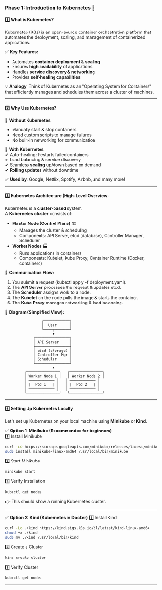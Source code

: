 ### **Phase 1: Introduction to Kubernetes** 🚀  

#### **1️⃣ What is Kubernetes?**  
Kubernetes (K8s) is an open-source container orchestration platform that automates the deployment, scaling, and management of containerized applications.

✅ **Key Features:**  
- Automates **container deployment** & **scaling**  
- Ensures **high availability** of applications  
- Handles **service discovery & networking**  
- Provides **self-healing capabilities**  

💡 **Analogy**: Think of Kubernetes as an "Operating System for Containers" that efficiently manages and schedules them across a cluster of machines.

---

#### **2️⃣ Why Use Kubernetes?**  
🔹 **Without Kubernetes**  
- Manually start & stop containers  
- Need custom scripts to manage failures  
- No built-in networking for communication  

🔹 **With Kubernetes**  
✔ Auto-healing: Restarts failed containers  
✔ Load balancing & service discovery  
✔ Seamless **scaling** up/down based on demand  
✔ **Rolling updates** without downtime  

✅ **Used by:** Google, Netflix, Spotify, Airbnb, and many more!

---

#### **3️⃣ Kubernetes Architecture (High-Level Overview)**  
Kubernetes is a **cluster-based** system.  
A **Kubernetes cluster** consists of:  
- **Master Node (Control Plane)** 🏗  
  - Manages the cluster & scheduling  
  - Components: API Server, etcd (database), Controller Manager, Scheduler  
- **Worker Nodes** 🏭  
  - Runs applications in containers  
  - Components: Kubelet, Kube Proxy, Container Runtime (Docker, containerd)  

🔗 **Communication Flow:**  
1. You submit a request (kubectl apply -f deployment.yaml).  
2. The **API Server** processes the request & updates etcd.  
3. The **Scheduler** assigns work to a node.  
4. The **Kubelet** on the node pulls the image & starts the container.  
5. The **Kube Proxy** manages networking & load balancing.  

📌 **Diagram (Simplified View):**  
```
                 ┌────────────┐
                 │  User      │
                 └────┬───────┘
                      ▼
             ┌────────────────┐
             │ API Server     │
             ├────────────────┤
             │ etcd (storage) │
             │ Controller Mgr │
             │ Scheduler      │
             └────────────────┘
                      ▼
         ┌───────────────┐   ┌───────────────┐
         │ Worker Node 1 │   │ Worker Node 2 │
         │ ──────────── │   │ ──────────── │
         │ |  Pod 1   | │   │ |  Pod 2   | │
         │ ──────────── │   │ ──────────── │
         └───────────────┘   └───────────────┘
```
---

#### **4️⃣ Setting Up Kubernetes Locally**
Let's set up Kubernetes on your local machine using **Minikube** or **Kind**.  

✅ **Option 1: Minikube (Recommended for beginners)**  
1️⃣ Install Minikube  
```sh
curl -LO https://storage.googleapis.com/minikube/releases/latest/minikube-linux-amd64
sudo install minikube-linux-amd64 /usr/local/bin/minikube
```
2️⃣ Start Minikube  
```sh
minikube start
```
3️⃣ Verify Installation  
```sh
kubectl get nodes
```
👉 This should show a running Kubernetes cluster.

---

✅ **Option 2: Kind (Kubernetes in Docker)**
1️⃣ Install Kind  
```sh
curl -Lo ./kind https://kind.sigs.k8s.io/dl/latest/kind-linux-amd64
chmod +x ./kind
sudo mv ./kind /usr/local/bin/kind
```
2️⃣ Create a Cluster  
```sh
kind create cluster
```
3️⃣ Verify Cluster  
```sh
kubectl get nodes
```

---

